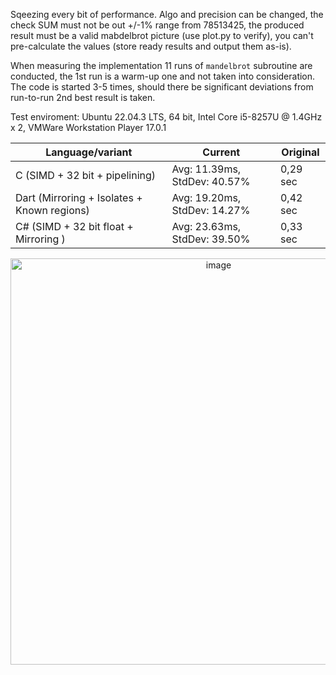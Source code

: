 Sqeezing every bit of performance. Algo and precision can be changed, the check SUM must not be out +/-1% range from 78513425, the produced result must be a valid mabdelbrot picture (use plot.py to verify), you can't pre-calculate the values (store ready results and output them as-is).

When measuring the implementation 11 runs of `mandelbrot` subroutine are conducted, the 1st run is a warm-up one and not taken into consideration. The code is started 3-5 times, should there be significant deviations from run-to-run 2nd best result is taken.

Test enviroment: Ubuntu 22.04.3 LTS, 64 bit, Intel Core i5-8257U @ 1.4GHz x 2, VMWare Workstation Player 17.0.1

| Language/variant                            | Current                         | Original         |
|---------------------------------------------|---------------------------------|------------------|
| C (SIMD + 32 bit + pipelining)              | Avg: 11.39ms, StdDev: 40.57%    | 0,29 sec         |
| Dart (Mirroring + Isolates + Known regions) | Avg: 19.20ms, StdDev: 14.27%    | 0,42 sec         |
| C# (SIMD + 32 bit float + Mirroring )       | Avg: 23.63ms, StdDev: 39.50%    | 0,33 sec         |


<center>
<img width="650" alt="image" src="https://github.com/maxim-saplin/mandelbrot/assets/7947027/a7cbc30e-3d13-4006-bb4b-610c68f69d2d">
</center>
